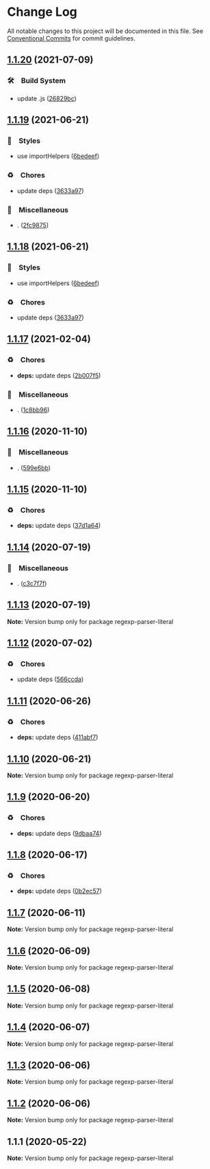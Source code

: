 # Change Log

All notable changes to this project will be documented in this file.
See [Conventional Commits](https://conventionalcommits.org) for commit guidelines.

## [1.1.20](https://github.com/bluelovers/ws-regexp/compare/regexp-parser-literal@1.1.19...regexp-parser-literal@1.1.20) (2021-07-09)


### 🛠　Build System

* update .js ([26829bc](https://github.com/bluelovers/ws-regexp/commit/26829bcd9557c28497ac40f4b5c7648593ebaca4))





## [1.1.19](https://github.com/bluelovers/ws-regexp/compare/regexp-parser-literal@1.1.17...regexp-parser-literal@1.1.19) (2021-06-21)


### 💎　Styles

* use importHelpers ([6bedeef](https://github.com/bluelovers/ws-regexp/commit/6bedeefcb325c049cbdfaf3ba3fc3afa7140893d))


### ♻️　Chores

* update deps ([3633a97](https://github.com/bluelovers/ws-regexp/commit/3633a97e8014049c163d860dc07d3a5e0d02416f))


### 🔖　Miscellaneous

* . ([2fc9875](https://github.com/bluelovers/ws-regexp/commit/2fc9875ea48136c70e1dee845d4e1b14eca184a9))





## [1.1.18](https://github.com/bluelovers/ws-regexp/compare/regexp-parser-literal@1.1.17...regexp-parser-literal@1.1.18) (2021-06-21)


### 💎　Styles

* use importHelpers ([6bedeef](https://github.com/bluelovers/ws-regexp/commit/6bedeefcb325c049cbdfaf3ba3fc3afa7140893d))


### ♻️　Chores

* update deps ([3633a97](https://github.com/bluelovers/ws-regexp/commit/3633a97e8014049c163d860dc07d3a5e0d02416f))





## [1.1.17](https://github.com/bluelovers/ws-regexp/compare/regexp-parser-literal@1.1.16...regexp-parser-literal@1.1.17) (2021-02-04)


### ♻️　Chores

* **deps:** update deps ([2b007f5](https://github.com/bluelovers/ws-regexp/commit/2b007f51e17090a6a65297437efa5873ee4bde9f))


### 🔖　Miscellaneous

* . ([1c8bb96](https://github.com/bluelovers/ws-regexp/commit/1c8bb96673f0b28fea3d489b16f190d651b3e8e3))





## [1.1.16](https://github.com/bluelovers/ws-regexp/compare/regexp-parser-literal@1.1.15...regexp-parser-literal@1.1.16) (2020-11-10)


### 🔖　Miscellaneous

* . ([599e6bb](https://github.com/bluelovers/ws-regexp/commit/599e6bb14bb2694b92edc63b005f682e13474697))





## [1.1.15](https://github.com/bluelovers/ws-regexp/compare/regexp-parser-literal@1.1.14...regexp-parser-literal@1.1.15) (2020-11-10)


### ♻️　Chores

* **deps:** update deps ([37d1a64](https://github.com/bluelovers/ws-regexp/commit/37d1a64a224cce19d5a738d1f64f45c60f8af31a))





## [1.1.14](https://github.com/bluelovers/ws-regexp/compare/regexp-parser-literal@1.1.13...regexp-parser-literal@1.1.14) (2020-07-19)


### 🔖　Miscellaneous

* . ([c3c7f7f](https://github.com/bluelovers/ws-regexp/commit/c3c7f7fc30adc9cd3fc116cc5cf11a0cc0911e16))





## [1.1.13](https://github.com/bluelovers/ws-regexp/compare/regexp-parser-literal@1.1.12...regexp-parser-literal@1.1.13) (2020-07-19)

**Note:** Version bump only for package regexp-parser-literal





## [1.1.12](https://github.com/bluelovers/ws-regexp/compare/regexp-parser-literal@1.1.11...regexp-parser-literal@1.1.12) (2020-07-02)


### ♻️　Chores

* update deps ([566ccda](https://github.com/bluelovers/ws-regexp/commit/566ccdaeb828cbaf6c53f8a4d926e97c857bd6bb))





## [1.1.11](https://github.com/bluelovers/ws-regexp/compare/regexp-parser-literal@1.1.10...regexp-parser-literal@1.1.11) (2020-06-26)


### ♻️　Chores

* **deps:** update deps ([411abf7](https://github.com/bluelovers/ws-regexp/commit/411abf7f7785e2692d74808bd8f17597dc0a97c6))





## [1.1.10](https://github.com/bluelovers/ws-regexp/compare/regexp-parser-literal@1.1.9...regexp-parser-literal@1.1.10) (2020-06-21)

**Note:** Version bump only for package regexp-parser-literal





## [1.1.9](https://github.com/bluelovers/ws-regexp/compare/regexp-parser-literal@1.1.8...regexp-parser-literal@1.1.9) (2020-06-20)


### ♻️　Chores

* **deps:** update deps ([9dbaa74](https://github.com/bluelovers/ws-regexp/commit/9dbaa74bed5efd27fc705547b91efc893991b492))





## [1.1.8](https://github.com/bluelovers/ws-regexp/compare/regexp-parser-literal@1.1.7...regexp-parser-literal@1.1.8) (2020-06-17)


### ♻️　Chores

* **deps:** update deps ([0b2ec57](https://github.com/bluelovers/ws-regexp/commit/0b2ec5783f4514928be8e090e2cad5a30f9ff50b))





## [1.1.7](https://github.com/bluelovers/ws-regexp/compare/regexp-parser-literal@1.1.6...regexp-parser-literal@1.1.7) (2020-06-11)

**Note:** Version bump only for package regexp-parser-literal





## [1.1.6](https://github.com/bluelovers/ws-regexp/compare/regexp-parser-literal@1.1.5...regexp-parser-literal@1.1.6) (2020-06-09)

**Note:** Version bump only for package regexp-parser-literal





## [1.1.5](https://github.com/bluelovers/ws-regexp/compare/regexp-parser-literal@1.1.4...regexp-parser-literal@1.1.5) (2020-06-08)

**Note:** Version bump only for package regexp-parser-literal





## [1.1.4](https://github.com/bluelovers/ws-regexp/compare/regexp-parser-literal@1.1.3...regexp-parser-literal@1.1.4) (2020-06-07)

**Note:** Version bump only for package regexp-parser-literal





## [1.1.3](https://github.com/bluelovers/ws-regexp/compare/regexp-parser-literal@1.1.2...regexp-parser-literal@1.1.3) (2020-06-06)

**Note:** Version bump only for package regexp-parser-literal





## [1.1.2](https://github.com/bluelovers/ws-regexp/compare/regexp-parser-literal@1.1.1...regexp-parser-literal@1.1.2) (2020-06-06)

**Note:** Version bump only for package regexp-parser-literal





## 1.1.1 (2020-05-22)

**Note:** Version bump only for package regexp-parser-literal
